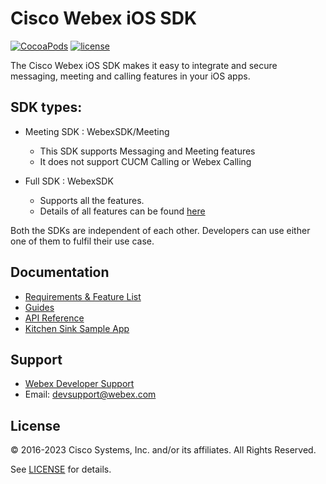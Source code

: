 # Cisco Webex iOS SDK

[![CocoaPods](https://img.shields.io/cocoapods/v/WebexSDK.svg)](https://cocoapods.org/pods/WebexSDK)
[![license](https://img.shields.io/github/license/webex/webex-ios-sdk.svg)](https://github.com/webex/webex-ios-sdk/blob/master/LICENSE)

The Cisco Webex iOS SDK makes it easy to integrate and secure messaging, meeting and calling features in your iOS apps.

## SDK types:
 - Meeting SDK : WebexSDK/Meeting
     - This SDK supports Messaging and Meeting features
     - It does not support CUCM Calling or Webex Calling

 - Full SDK : WebexSDK
     - Supports all the features.
     - Details of all features can be found [here](https://developer.webex.com/docs/sdks/ios)

 Both the SDKs are independent of each other. Developers can use either one of them to fulfil their use case.
 
## Documentation
- [Requirements & Feature List](https://developer.webex.com/docs/sdks/ios)
- [Guides](https://github.com/webex/webex-ios-sdk/wiki)
- [API Reference](https://webex.github.io/webex-ios-sdk/)
- [Kitchen Sink Sample App](https://github.com/webex/webex-ios-sdk-example)

## Support
- [Webex Developer Support ](https://developer.webex.com/support)
- Email: devsupport@webex.com

## License

&copy; 2016-2023 Cisco Systems, Inc. and/or its affiliates. All Rights Reserved.

See [LICENSE](https://github.com/webex/webex-ios-sdk/blob/master/LICENSE) for details.

